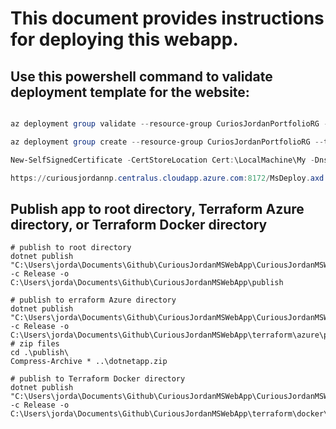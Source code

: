 # This document provides instructions for deploying this webapp.

## Use this powershell command to validate deployment template for the website:

```powershell

az deployment group validate --resource-group CuriosJordanPortfolioRG --template-file azuredeploy.json --parameters vmName=CuriousJordanNP adminUsername=adminUsername adminPassword=adminPassword dnsNameForPublicIP=curiousjordannp

az deployment group create --resource-group CuriosJordanPortfolioRG --template-file azuredeploy.json --parameters vmName=CuriousJordanNP adminUsername=curiousjordanadmin adminPassword=DO4bdJUDyYt1FR dnsNameForPublicIP=curiousjordannp

New-SelfSignedCertificate -CertStoreLocation Cert:\LocalMachine\My -DnsName "curiousjordannp.centralus.cloudapp.azure.com"

https://curiousjordannp.centralus.cloudapp.azure.com:8172/MsDeploy.axd


```

## Publish app to root directory, Terraform Azure directory, or Terraform Docker directory
```pwsh
# publish to root directory
dotnet publish "C:\Users\jorda\Documents\Github\CuriousJordanMSWebApp\CuriousJordanMSWebApp" -c Release -o C:\Users\jorda\Documents\Github\CuriousJordanMSWebApp\publish
```
```pwsh
# publish to erraform Azure directory
dotnet publish "C:\Users\jorda\Documents\Github\CuriousJordanMSWebApp\CuriousJordanMSWebApp" -c Release -o C:\Users\jorda\Documents\Github\CuriousJordanMSWebApp\terraform\azure\publish
# zip files
cd .\publish\
Compress-Archive * ..\dotnetapp.zip
```
```pwsh
# publish to Terraform Docker directory
dotnet publish "C:\Users\jorda\Documents\Github\CuriousJordanMSWebApp\CuriousJordanMSWebApp" -c Release -o C:\Users\jorda\Documents\Github\CuriousJordanMSWebApp\terraform\docker\publish
```